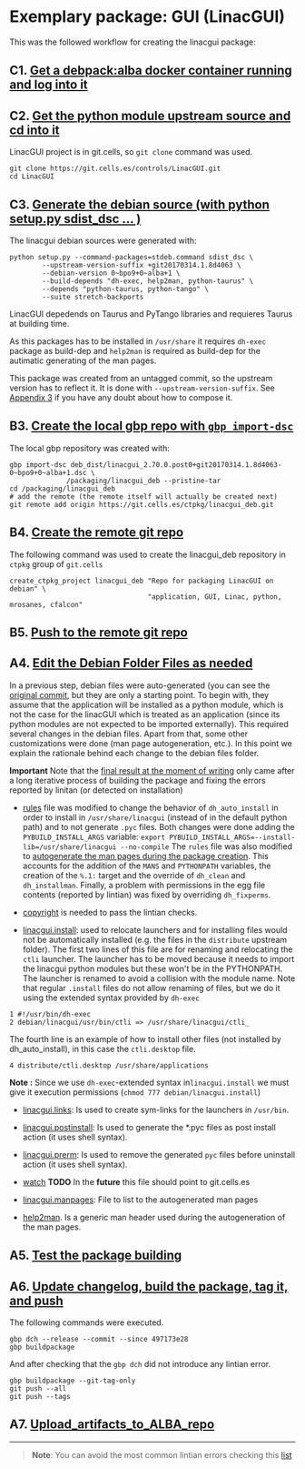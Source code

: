 # Exemplary package: GUI (LinacGUI)

This was the followed workflow for creating the linacgui package:

## C1. [Get a debpack:alba docker container running and log into it](https://git.cells.es/ctpkg/documentation/blob/master/Get_a_debpack_alba_docker_container_running_and_log_into_it.md)

## C2. [Get the python module upstream source and cd into it](https://git.cells.es/ctpkg/documentation/blob/master/Get_the_python_module_upstream_source_and_cd_into_it.md)

LinacGUI project is in git.cells, so `git clone` command was used.
 
```
git clone https://git.cells.es/controls/LinacGUI.git
cd LinacGUI
```

## C3. [Generate the debian source (with python setup.py sdist_dsc ... )](https://git.cells.es/ctpkg/documentation/blob/master/Generate_the_debian_source.md)

The linacgui debian sources were generated with:

```
python setup.py --command-packages=stdeb.command sdist_dsc \
        --upstream-version-suffix +git20170314.1.8d4063 \
        --debian-version 0~bpo9+0~alba+1 \
        --build-depends "dh-exec, help2man, python-taurus" \
        --depends "python-taurus, python-tango" \
        --suite stretch-backports

```

LinacGUI depedends on Taurus and PyTango libraries and requieres Taurus at building 
time.

As this packages has to be installed in `/usr/share` it requires `dh-exec` 
package as build-dep and `help2man` is required  as build-dep
for the autimatic generating of the man pages.

This package was created from an untagged commit, so the upstream version 
has to reflect it. It is done with `--upstream-version-suffix`. See [Appendix 3](https://git.cells.es/ctpkg/documentation/blob/master/Appendix_3.md) if you have any doubt about how to compose it. 

## B3. [Create the local gbp repo with `gbp import-dsc`](https://git.cells.es/ctpkg/documentation/blob/master/Create_the_local_gbp_repo_with_gbp_import-dsc.md)

The local gbp repository was created with:

```
gbp import-dsc deb_dist/linacgui_2.70.0.post0+git20170314.1.8d4063-0~bpo9+0~alba+1.dsc \
              /packaging/linacgui_deb --pristine-tar
cd /packaging/linacgui_deb
# add the remote (the remote itself will actually be created next)
git remote add origin https://git.cells.es/ctpkg/linacgui_deb.git
```
 
## B4. [Create the remote git repo](https://git.cells.es/ctpkg/documentation/blob/master/Create_the_remote_git_repo.md)

The following command was used to create the linacgui_deb repository in 
`ctpkg` group of `git.cells` 

```
create_ctpkg_project linacgui_deb "Repo for packaging LinacGUI on debian" \
                                  "application, GUI, Linac, python, mrosanes, cfalcon"
```

## B5. [Push to the remote git repo](https://git.cells.es/ctpkg/documentation/blob/master/Push_to_the_remote_git_repo.md)

## A4. [Edit the Debian Folder Files as needed](https://git.cells.es/ctpkg/documentation/blob/master/Edit_the_Debian_Folder_Files_as_needed.md)

In a previous step, debian files were auto-generated (you can see the 
[original commit](https://git.cells.es/ctpkg/linacgui_deb/commit/ab83d2cecb94dc5a6cc9b0ee237ff58023ddd949#9c96da0e9f91d7d8937b69b524702c106258f0d1),
but they are only a starting point. To begin with, they assume that the application will be installed as a python 
module, which is not the case for the linacGUI which is treated as an application 
(since its python modules are not expected to be imported externally). This required several changes in the debian files.
Apart from that, some other customizations were done (man page autogeneration, 
etc.). In this point we explain the rationale behind each change to the debian files folder.

**Important** Note that the [final result at the moment of writing](https://git.cells.es/ctpkg/linacgui_deb/blob/c2de5857820c155d5c5168f009e6793b8f0cdf88/debian/) 
only came after a long iterative process of building the package and fixing the errors reported by linitan (or detected on installation)

* [rules](https://git.cells.es/ctpkg/linacgui_deb/blob/c2de5857820c155d5c5168f009e6793b8f0cdf88/debian/rules)
file was modified to change the behavior of `dh_auto_install` in order to 
install in `/usr/share/linacgui` (instead of in the default python path) and to
not generate `.pyc` files. Both changes were done adding the `PYBUILD_INSTALL_ARGS` 
variable: `export PYBUILD_INSTALL_ARGS=--install-lib=/usr/share/linacgui --no-compile`
The `rules` file was also modified to [autogenerate the man pages during the 
package creation](https://git.cells.es/ctpkg/documentation/blob/master/Auto_generation_of_man_pages.md).
This accounts for the addition of the `MANS` and `PYTHONPATH` variables, the 
creation of the `%.1:` target and the override of `dh_clean` and `dh_installman`.
Finally, a problem with permissions in the egg file contents (reported by 
lintian) was fixed by overriding `dh_fixperms`.

* [copyright](https://git.cells.es/ctpkg/linacgui_deb/blob/master/debian/copyright) is needed to pass the lintian checks.

* [linacgui.install](https://git.cells.es/ctpkg/linacgui_deb/blob/master/debian/linacgui.install): 
used to relocate launchers and for installing files would not be automatically installed (e.g. the files in the `distribute` upstream folder).
The first two lines of this file are for renaming and relocating the `ctli` launcher. 
The launcher has to be moved because it needs to import the linacgui python modules but these won't be in the PYTHONPATH. 
The launcher is renamed to avoid a collision with the module name.
Note that regular `.install` files do not allow renaming of files, but we do it 
using the extended syntax provided by `dh-exec`
```
1 #!/usr/bin/dh-exec 
2 debian/linacgui/usr/bin/ctli => /usr/share/linacgui/ctli_ 
```
The fourth line is an example of how to install other files (not installed by dh_auto_install), in this case the `ctli.desktop` file.
```
4 distribute/ctli.desktop /usr/share/applications
```
**Note :** Since we use `dh-exec`-extended syntax in`linacgui.install` we must give it 
execution permissions (`chmod 777 debian/linacgui.install`)

* [linacgui.links](https://git.cells.es/ctpkg/linacgui_deb/blob/master/debian/linacgui.links): 
Is used to create sym-links for the launchers in `/usr/bin`.

* [linacgui.postinstall](https://git.cells.es/ctpkg/linacgui_deb/blob/master/debian/linacgui.postinstall): 
Is used to generate the *.pyc files as post install action (it uses shell syntax).

*  [linacgui.prerm](https://git.cells.es/ctpkg/linacgui_deb/blob/master/debian/linacgui.prerm): 
Is used to remove the generated `pyc` files before uninstall action (it uses shell syntax).

* [watch](https://git.cells.es/ctpkg/linacgui_deb/blob/master/debian/linacgui..prerm)
**TODO** In the **future** this file should point to git.cells.es

* [linacgui.manpages](https://git.cells.es/ctpkg/linacgui_deb/blob/master/debian/linacgui.manpages): File to list to the autogenerated man pages

* [help2man](https://git.cells.es/ctpkg/linacgui_deb/blob/master/debian/help2man). Is a generic man header used during the autogeneration of the man pages.


## A5. [Test the package building](https://git.cells.es/ctpkg/documentation/blob/master/Test_the_package_building.md)

## A6. [Update changelog, build the package, tag it, and push](https://git.cells.es/ctpkg/documentation/blob/master/Update_changelog_build_the_package_tag_it_and_push.md)

The following commands were executed.
```
gbp dch --release --commit --since 497173e28
gbp buildpackage
```

And after checking that the `gbp dch` did not introduce any lintian error.
```
gbp buildpackage --git-tag-only 
git push --all
git push --tags

```

## A7. [Upload_artifacts_to_ALBA_repo](https://git.cells.es/ctpkg/documentation/blob/master/Upload_artifacts_to_ALBA_repo.md)

-------------------------------------------------------------------------------

> **Note**:
> You can avoid the most common lintian errors checking this [list](https://git.cells.es/ctpkg/documentation/blob/master/Typical_lintian_errors.md)


